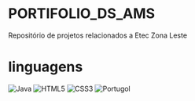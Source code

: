 # PORTIFOLIO_DS_AMS

Repositório de projetos relacionados a Etec Zona Leste 

# linguagens 


![Java](https://img.shields.io/badge/java-%23ED8B00.svg?style=for-the-badge&logo=openjdk&logoColor=white)
![HTML5](https://img.shields.io/badge/html5-%23E34F26.svg?style=for-the-badge&logo=html5&logoColor=white)
![CSS3](https://img.shields.io/badge/css3-%231572B6.svg?style=for-the-badge&logo=css3&logoColor=white)
![Portugol](https://encrypted-tbn0.gstatic.com/images?q=tbn:ANd9GcTmnwOIgzzWZQSQfgz9U0mPabxGbz_2NSWo7w&usqp=CAU)
